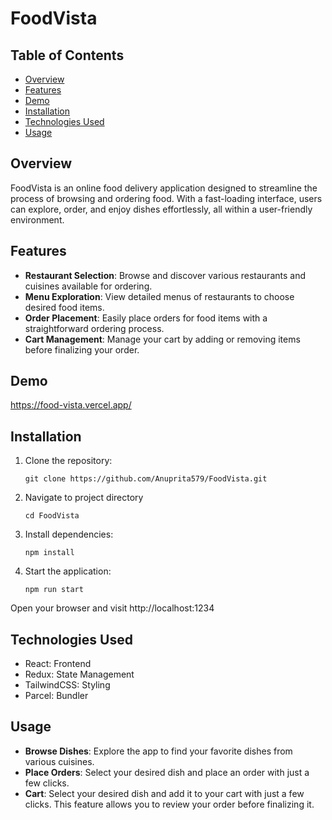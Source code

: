 # FoodVista

## Table of Contents

- [Overview](#overview)
- [Features](#features)
- [Demo](#demo)
- [Installation](#installation)
- [Technologies Used](#technologies-used)
- [Usage](#usage)

## Overview
FoodVista is an online food delivery application designed to streamline the process of browsing and ordering food. With a fast-loading interface, users can explore, order, and enjoy dishes effortlessly, all within a user-friendly environment.

## Features
- **Restaurant Selection**: Browse and discover various restaurants and cuisines available for ordering.
- **Menu Exploration**: View detailed menus of restaurants to choose desired food items.
- **Order Placement**: Easily place orders for food items with a straightforward ordering process.
- **Cart Management**: Manage your cart by adding or removing items before finalizing your order.

## Demo
https://food-vista.vercel.app/

## Installation

1. Clone the repository:
   ```
   git clone https://github.com/Anuprita579/FoodVista.git
   ```
2. Navigate to project directory
   ```
   cd FoodVista
   ```
3. Install dependencies:
   ```
   npm install
   ```
4. Start the application:
   ```
   npm run start
   ```
Open your browser and visit http://localhost:1234

## Technologies Used
- React: Frontend
- Redux: State Management 
- TailwindCSS: Styling
- Parcel: Bundler

## Usage
- **Browse Dishes**: Explore the app to find your favorite dishes from various cuisines.
- **Place Orders**: Select your desired dish and place an order with just a few clicks.
- **Cart**: Select your desired dish and add it to your cart with just a few clicks. This feature allows you to review your order before finalizing it.